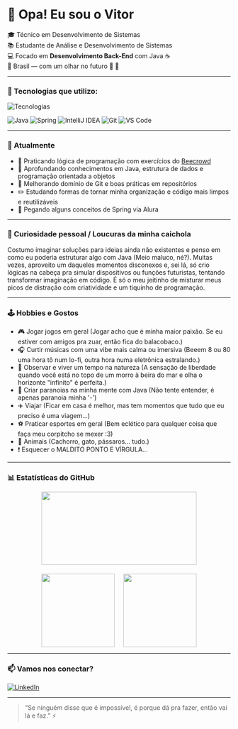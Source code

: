 # 👋 Opa! Eu sou o Vitor

🎓 Técnico em Desenvolvimento de Sistemas  
📚 Estudante de Análise e Desenvolvimento de Sistemas  
💻 Focado em **Desenvolvimento Back-End** com Java ☕  
📍 Brasil — com um olhar no futuro 🍁 👀  

---

### 🚀 Tecnologias que utilizo:

<p align="left"> <img src="https://skillicons.dev/icons?i=java,spring,idea,git,vscode" alt="Tecnologias" /> </p>

![Java](https://img.shields.io/badge/Java-ED8B00?style=flat-square&logo=java&logoColor=white)
![Spring](https://img.shields.io/badge/Spring-6DB33F?style=flat-square&logo=spring&logoColor=white)
![IntelliJ IDEA](https://img.shields.io/badge/IntelliJ-000000?style=flat-square&logo=intellijidea&logoColor=white)
![Git](https://img.shields.io/badge/Git-F05032?style=flat-square&logo=git&logoColor=white)
![VS Code](https://img.shields.io/badge/VSCode-007ACC?style=flat-square&logo=visual-studio-code&logoColor=white)

---

### 📌 Atualmente

- 🧠 Praticando lógica de programação com exercícios do [Beecrowd](https://github.com/UmVitorAleatorio/Beecrowd-Exercicios)
- 📘 Aprofundando conhecimentos em Java, estrutura de dados e programação orientada a objetos
- 🔄 Melhorando domínio de Git e boas práticas em repositórios
- ✏️ Estudando formas de tornar minha organização e código mais limpos e reutilizáveis
- 🍃 Pegando alguns conceitos de Spring via Alura

---

### 🧩 Curiosidade pessoal / Loucuras da minha caichola

Costumo imaginar soluções para ideias ainda não existentes e penso em como eu poderia estruturar algo com Java (Meio maluco, né?).
Muitas vezes, aproveito um daqueles momentos disconexos e, sei lá, só crio lógicas na cabeça pra simular dispositivos ou funções futuristas, tentando transformar imaginação em código.
É só o meu jeitinho de misturar meus picos de distração com criatividade e um tiquinho de programação.

---

### 🕹️ Hobbies e Gostos

- 🎮 Jogar jogos em geral (Jogar acho que é minha maior paixão. Se eu estiver com amigos pra zuar, então fica do balacobaco.)
- 🎧 Curtir músicas com uma vibe mais calma ou imersiva (Beeem 8 ou 80 uma hora tô num lo-fi, outra hora numa eletrônica estralando.)
- 🌲 Observar e viver um tempo na natureza (A sensação de liberdade quando você está no topo de um morro à beira do mar e olha o horizonte "infinito" é perfeita.)
- 🤖 Criar paranoias na minha mente com Java (Não tente entender, é apenas paranoia minha '-')
- ✈️ Viajar (Ficar em casa é melhor, mas tem momentos que tudo que eu preciso é uma viagem...)
- ⚽ Praticar esportes em geral (Bem eclético para qualquer coisa que faça meu corpitcho se mexer :3)
- 🐶 Animais (Cachorro, gato, pássaros... tudo.)
- ❗ Esquecer o MALDITO PONTO E VÍRGULA...


---

### 📊 Estatísticas do GitHub

<div align="center" style="display: flex; justify-content: center; flex-wrap: wrap; gap: 20px;">

  <img src="https://github-readme-stats.vercel.app/api/top-langs/?username=UmVitorAleatorio&layout=compact&theme=dark&hide_border=true" height="165"  width="350">
  
  <img src="https://github-readme-stats.vercel.app/api?username=UmVitorAleatorio&theme=dark&show_icons=true&hide_border=true&count_private=true" height="165">
  
  <img src="https://streak-stats.demolab.com?user=UmVitorAleatorio&exclude_days=Sun&theme=dark&hide_border=true&locale=pt_BR" height="165">

</div>

---

### 📫 Vamos nos conectar?

[![LinkedIn](https://img.shields.io/badge/LinkedIn-Vitor%20da%20Silva%20Souza-blue?style=flat-square&logo=linkedin)](https://www.linkedin.com/in/vitor-da-silva-souza)

---

> “Se ninguém disse que é impossível, é porque dá pra fazer, então vai lá e faz.” ⚡
